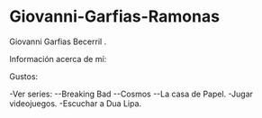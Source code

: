 # Giovanni-Garfias-Ramonas
Giovanni Garfias Becerril .

Información acerca de mí:

Gustos:

-Ver series:
  --Breaking Bad
  --Cosmos
  --La casa de Papel. 
-Jugar videojuegos.
-Escuchar a Dua Lipa.
